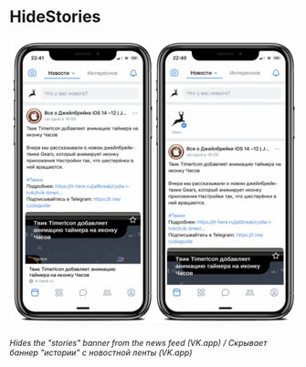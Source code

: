 # HideStories
![Preview](/IMG_0097.PNG)
###### Hides the "stories" banner from the news feed (VK.app) / Скрывает баннер "истории" с новостной ленты (VK.app)
